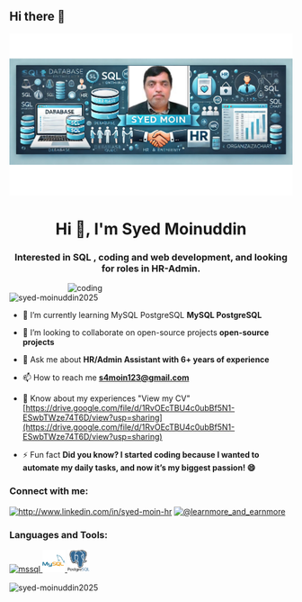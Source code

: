 ## Hi there 👋
![Banner](https://github.com/Syed-Moinuddin2025/Syed-Moinuddin2025/blob/main/banner.png)
<h1 align="center">Hi 👋, I'm Syed Moinuddin</h1>
<h3 align="center">Interested in SQL , coding and web development, and looking for roles in HR-Admin.</h3>
<img align="right" alt="coding" width="400" src= "https://user-images.githubusercontent.com/55389276/140866485-8fb1c876-9a8f-4d6a-98dc-08c4981eaf70.gif">

<p align="left"> <img src="https://komarev.com/ghpvc/?username=syed-moinuddin2025&label=Profile%20views&color=0e75b6&style=flat" alt="syed-moinuddin2025" /> </p>

- 🌱 I’m currently learning MySQL PostgreSQL **MySQL PostgreSQL**

- 👯 I’m looking to collaborate on open-source projects **open-source projects**

- 💬 Ask me about **HR/Admin Assistant with 6+ years of experience**

- 📫 How to reach me **s4moin123@gmail.com**

- 📄 Know about my experiences "View my CV" [https://drive.google.com/file/d/1RvOEcTBU4c0ubBf5N1-ESwbTWze74T6D/view?usp=sharing](https://drive.google.com/file/d/1RvOEcTBU4c0ubBf5N1-ESwbTWze74T6D/view?usp=sharing)

- ⚡ Fun fact **Did you know? I started coding because I wanted to automate my daily tasks, and now it’s my biggest passion! 😄**

<h3 align="left">Connect with me:</h3>
<p align="left">
<a href="https://linkedin.com/in/http://www.linkedin.com/in/syed-moin-hr" target="blank"><img align="center" src="https://raw.githubusercontent.com/rahuldkjain/github-profile-readme-generator/master/src/images/icons/Social/linked-in-alt.svg" alt="http://www.linkedin.com/in/syed-moin-hr" height="30" width="40" /></a>
<a href="https://www.youtube.com/c/@learnmore_and_earnmore" target="blank"><img align="center" src="https://raw.githubusercontent.com/rahuldkjain/github-profile-readme-generator/master/src/images/icons/Social/youtube.svg" alt="@learnmore_and_earnmore" height="30" width="40" /></a>
</p>

<h3 align="left">Languages and Tools:</h3>
<p align="left"> <a href="https://www.microsoft.com/en-us/sql-server" target="_blank" rel="noreferrer"> <img src="https://www.svgrepo.com/show/303229/microsoft-sql-server-logo.svg" alt="mssql" width="40" height="40"/> </a> <a href="https://www.mysql.com/" target="_blank" rel="noreferrer"> <img src="https://raw.githubusercontent.com/devicons/devicon/master/icons/mysql/mysql-original-wordmark.svg" alt="mysql" width="40" height="40"/> </a> <a href="https://www.postgresql.org" target="_blank" rel="noreferrer"> <img src="https://raw.githubusercontent.com/devicons/devicon/master/icons/postgresql/postgresql-original-wordmark.svg" alt="postgresql" width="40" height="40"/> </a> </p>

<p><img align="center" src="https://github-readme-stats.vercel.app/api/top-langs?username=syed-moinuddin2025&show_icons=true&locale=en&layout=compact" alt="syed-moinuddin2025" /></p>
